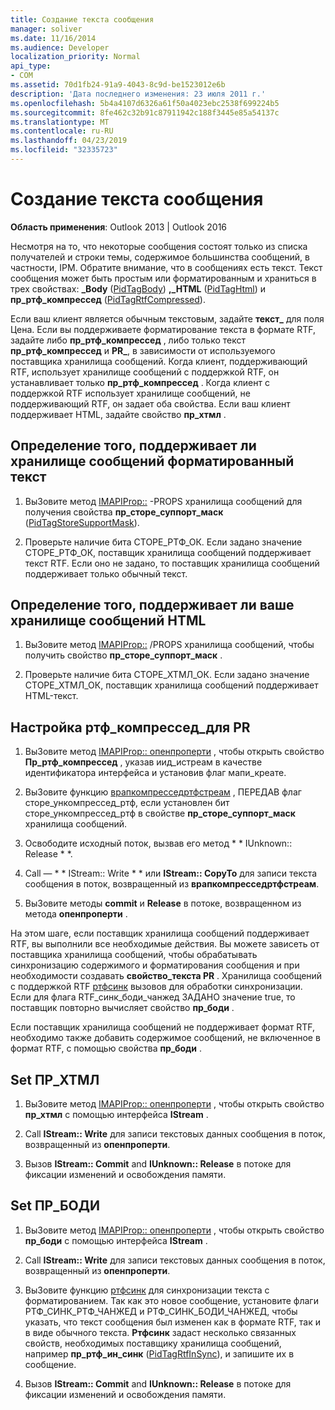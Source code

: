 ```yaml
---
title: Создание текста сообщения
manager: soliver
ms.date: 11/16/2014
ms.audience: Developer
localization_priority: Normal
api_type:
- COM
ms.assetid: 70d1fb24-91a9-4043-8c9d-be1523012e6b
description: 'Дата последнего изменения: 23 июля 2011 г.'
ms.openlocfilehash: 5b4a4107d6326a61f50a4023ebc2538f699224b5
ms.sourcegitcommit: 8fe462c32b91c87911942c188f3445e85a54137c
ms.translationtype: MT
ms.contentlocale: ru-RU
ms.lasthandoff: 04/23/2019
ms.locfileid: "32335723"
---
```

# <a name="creating-message-text"></a>Создание текста сообщения

**Область применения**: Outlook 2013 | Outlook 2016 
  
Несмотря на то, что некоторые сообщения состоят только из списка получателей и строки темы, содержимое большинства сообщений, в частности, IPM. Обратите внимание, что в сообщениях есть текст. Текст сообщения может быть простым или форматированным и храниться в трех свойствах: **\_Body** ([PidTagBody](pidtagbody-canonical-property.md)) **,\_HTML** ([PidTagHtml](pidtaghtml-canonical-property.md)) и **пр_ртф_компрессед** ([PidTagRtfCompressed](pidtagrtfcompressed-canonical-property.md)). 

Если ваш клиент является обычным текстовым, задайте **текст\_** для поля Цена. Если вы поддерживаете форматирование текста в формате RTF, задайте либо **пр_ртф_компрессед** , либо только текст **пр_ртф_компрессед** и **PR\_**, в зависимости от используемого поставщика хранилища сообщений. Когда клиент, поддерживающий RTF, использует хранилище сообщений с поддержкой RTF, он устанавливает только **пр_ртф_компрессед** . Когда клиент с поддержкой RTF использует хранилище сообщений, не поддерживающий RTF, он задает оба свойства. Если ваш клиент поддерживает HTML, задайте свойство **пр_хтмл** . 
  
## <a name="determine-whether-your-message-store-supports-rich-text-format"></a>Определение того, поддерживает ли хранилище сообщений форматированный текст
  
1. ВыЗовите метод [IMAPIProp::](imapiprop-getprops.md) -PROPS хранилища сообщений для получения свойства **пр_сторе_суппорт_маск** ([PidTagStoreSupportMask](pidtagstoresupportmask-canonical-property.md)).
    
2. Проверьте наличие бита СТОРЕ_РТФ_ОК. Если задано значение СТОРЕ_РТФ_ОК, поставщик хранилища сообщений поддерживает текст RTF. Если оно не задано, то поставщик хранилища сообщений поддерживает только обычный текст.
    
## <a name="determine-whether-your-message-store-supports-html"></a>Определение того, поддерживает ли ваше хранилище сообщений HTML
  
1. ВыЗовите метод [IMAPIProp::](imapiprop-getprops.md) /PROPS хранилища сообщений, чтобы получить свойство **пр_сторе_суппорт_маск** . 
    
2. Проверьте наличие бита СТОРЕ_ХТМЛ_ОК. Если задано значение СТОРЕ_ХТМЛ_ОК, поставщик хранилища сообщений поддерживает HTML-текст. 
    
## <a name="set-prrtfcompressed"></a>Настройка ртф_компрессед\_для PR
  
1. ВыЗовите метод [IMAPIProp:: опенпроперти](imapiprop-openproperty.md) , чтобы открыть свойство **Пр_ртф_компрессед** , указав иид_истреам в качестве идентификатора интерфейса и установив флаг мапи_креате. 
    
2. ВыЗовите функцию [врапкомпресседртфстреам](wrapcompressedrtfstream.md) , ПЕРЕДАВ флаг сторе_ункомпрессед_ртф, если установлен бит сторе_ункомпрессед_ртф в свойстве **пр_сторе_суппорт_маск** хранилища сообщений. 
    
3. Освободите исходный поток, вызвав его метод * * IUnknown:: Release * *. 
    
4. Call — * * IStream:: Write * * или **IStream:: CopyTo** для записи текста сообщения в поток, возвращенный из **врапкомпресседртфстреам**.
    
5. ВыЗовите методы **commit** и **Release** в потоке, возвращенном из метода **опенпроперти** . 
    
На этом шаге, если поставщик хранилища сообщений поддерживает RTF, вы выполнили все необходимые действия. Вы можете зависеть от поставщика хранилища сообщений, чтобы обрабатывать синхронизацию содержимого и форматирования сообщения и при необходимости создавать **свойство\_текста PR** . Хранилища сообщений с поддержкой RTF [ртфсинк](rtfsync.md) вызовов для обработки синхронизации. Если для флага RTF\_синк_боди_чанжед ЗАДАНО значение true, то поставщик повторно вычисляет свойство **пр_боди** . 
  
Если поставщик хранилища сообщений не поддерживает формат RTF, необходимо также добавить содержимое сообщений, не включенное в формат RTF, с помощью свойства **пр_боди** . 
  
## <a name="set-prhtml"></a>Set ПР_ХТМЛ
  
1. ВыЗовите метод [IMAPIProp:: опенпроперти](imapiprop-openproperty.md) , чтобы открыть свойство **пр_хтмл** с помощью интерфейса **IStream** . 
    
2. Call **IStream:: Write** для записи текстовых данных сообщения в поток, возвращенный из **опенпроперти**. 
    
3. Вызов **IStream:: Commit** and **IUnknown:: Release** в потоке для фиксации изменений и освобождения памяти. 
    
## <a name="set-prbody"></a>Set ПР_БОДИ
  
1. ВыЗовите метод [IMAPIProp:: опенпроперти](imapiprop-openproperty.md) , чтобы открыть свойство **пр_боди** с помощью интерфейса **IStream** . 
    
2. Call **IStream:: Write** для записи текстовых данных сообщения в поток, возвращенный из **опенпроперти**. 
    
3. ВыЗовите функцию [ртфсинк](rtfsync.md) для синхронизации текста с форматированием. Так как это новое сообщение, установите флаги РТФ_СИНК_РТФ_ЧАНЖЕД и РТФ_СИНК_БОДИ_ЧАНЖЕД, чтобы указать, что текст сообщения был изменен как в формате RTF, так и в виде обычного текста. **Ртфсинк** задаст несколько связанных свойств, необходимых поставщику хранилища сообщений, например **пр_ртф_ин_синк** ([PidTagRtfInSync](pidtagrtfinsync-canonical-property.md)), и запишите их в сообщение.
    
4. Вызов **IStream:: Commit** and **IUnknown:: Release** в потоке для фиксации изменений и освобождения памяти. 
    

